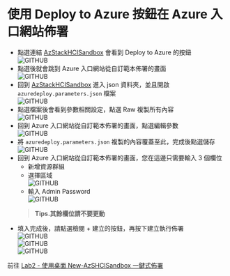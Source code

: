 # 使用 Deploy to Azure 按鈕在 Azure 入口網站佈署

- 點選連結  [AzStackHCISandbox](https://github.com/microsoft/AzStackHCISandbox) 會看到 Deploy to Azure 的按鈕<br>
![GITHUB](https://github.com/BrianHsing/Azure-Stack-HCI-Sandbox/blob/main/images/deploy1.png)<br>
- 點選後就會跳到 Azure 入口網站從自訂範本佈署的畫面<br>
![GITHUB](https://github.com/BrianHsing/Azure-Stack-HCI-Sandbox/blob/main/images/deploy2.png)<br>
- 回到 [AzStackHCISandbox](https://github.com/microsoft/AzStackHCISandbox) 進入 json 資料夾，並且開啟 `azuredeploy.parameters.json` 檔案<br>
![GITHUB](https://github.com/BrianHsing/Azure-Stack-HCI-Sandbox/blob/main/images/deploy3.png)<br>
- 點選檔案後會看到參數相關設定，點選 Raw 複製所有內容<br>
![GITHUB](https://github.com/BrianHsing/Azure-Stack-HCI-Sandbox/blob/main/images/deploy4.png)<br>
- 回到 Azure 入口網站從自訂範本佈署的畫面，點選編輯參數<br>
![GITHUB](https://github.com/BrianHsing/Azure-Stack-HCI-Sandbox/blob/main/images/deploy5.png)<br>
- 將 `azuredeploy.parameters.json` 複製的內容覆蓋至此，完成後點選儲存<br>
![GITHUB](https://github.com/BrianHsing/Azure-Stack-HCI-Sandbox/blob/main/images/deploy6.png)<br>
- 回到 Azure 入口網站從自訂範本佈署的畫面，您在這邊只需要輸入 3 個欄位<br>
  - 新增資源群組<br>
  - 選擇區域<br>
  ![GITHUB](https://github.com/BrianHsing/Azure-Stack-HCI-Sandbox/blob/main/images/deploy7.png)<br>
  - 輸入 Admin Password<br>
  ![GITHUB](https://github.com/BrianHsing/Azure-Stack-HCI-Sandbox/blob/main/images/deploy8.png)<br>
  > **Tips.其餘欄位請不要更動** <br>
- 填入完成後，請點選檢閱 + 建立的按鈕，再按下建立執行佈署<br>
![GITHUB](https://github.com/BrianHsing/Azure-Stack-HCI-Sandbox/blob/main/images/deploy9.png)<br>
![GITHUB](https://github.com/BrianHsing/Azure-Stack-HCI-Sandbox/blob/main/images/deploy10.png)<br>
![GITHUB](https://github.com/BrianHsing/Azure-Stack-HCI-Sandbox/blob/main/images/deploy11.png)<br>

前往 [Lab2 - 使用桌面 New-AzSHCISandbox 一鍵式佈署](https://github.com/Azure-Stack-HCI-Sandbox/blob/main/lab2.md)<br>